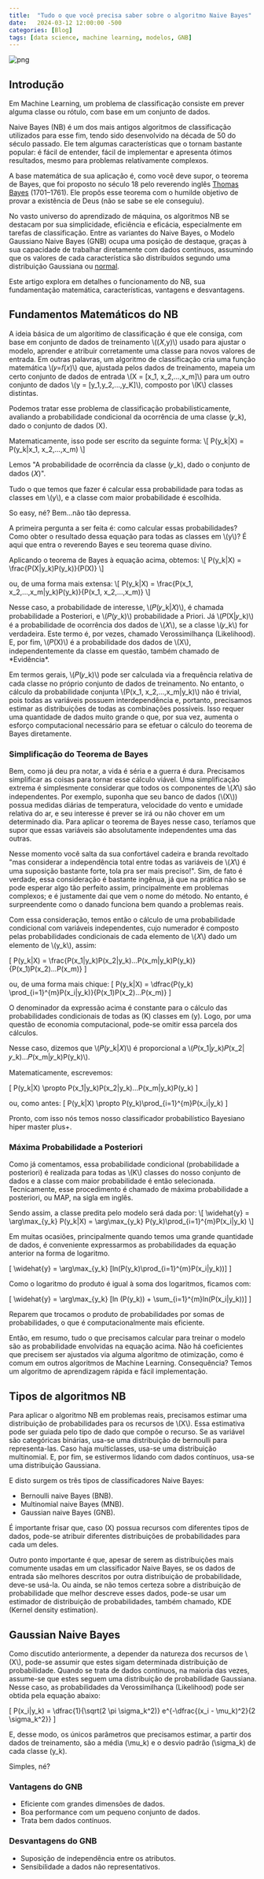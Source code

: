 ```yaml
---
title:  "Tudo o que você precisa saber sobre o algoritmo Naive Bayes"
date:   2024-03-12 12:00:00 -500
categories: [Blog]
tags: [data science, machine learning, modelos, GNB]
---
```


<!-- Linking MathJax (put this in the header or somewhere at the beginning of your document) -->
<script src="https://polyfill.io/v3/polyfill.min.js?features=es6"></script>
<script id="MathJax-script" async src="https://cdn.jsdelivr.net/npm/mathjax@3/es5/tex-mml-chtml.js"></script>

![png](https://github.com/gallileugenesis/gallileugenesis.github.io/blob/main/post-img/2024-03-12-GaussianNB/header_image.jpeg?raw=true)


## Introdução

Em Machine Learning, um problema de classificação consiste em prever alguma classe ou rótulo, com base em um conjunto de dados.

Naive Bayes (NB) é um dos mais antigos algoritmos de classificação utilizados para esse fim, tendo sido desenvolvido na década de 50 do século passado. Ele tem algumas características que o tornam bastante popular: é fácil de entender, fácil de implementar e apresenta ótimos resultados, mesmo para problemas relativamente complexos.

A base matemática de sua aplicação é, como você deve supor, o teorema de Bayes, que foi proposto no século 18 pelo reverendo inglês [Thomas Bayes](https://en.wikipedia.org/wiki/Thomas_Bayes) (1701–1761). Ele propôs esse teorema com o humilde objetivo de provar a existência de Deus (não se sabe se ele conseguiu).

No vasto universo do aprendizado de máquina, os algoritmos NB se destacam por sua simplicidade, eficiência e eficácia, especialmente em tarefas de classificação. Entre as variantes do Naive Bayes, o Modelo Gaussiano Naive Bayes (GNB) ocupa uma posição de destaque, graças à sua capacidade de trabalhar diretamente com dados contínuos, assumindo que os valores de cada característica são distribuídos segundo uma distribuição Gaussiana ou [normal](https://en.wikipedia.org/wiki/Normal_distribution). 

Este artigo explora em detalhes o funcionamento do NB, sua fundamentação matemática, características, vantagens e desvantagens. 

## Fundamentos Matemáticos do NB

<p>
A ideia básica de um algorítimo de classificação é que ele consiga, com base em conjunto de dados de treinamento \((𝑋,y)\) usado para ajustar o modelo, aprender e atribuir corretamente uma classe para novos valores de entrada. Em outras palavras, um algoritmo de classificação cria uma função matemática \(𝑦=𝑓(𝑥)\) que, ajustada pelos dados de treinamento, mapeia um certo conjunto de dados de entrada \(X = [x_1, x_2,...,x_m]\) para um outro conjunto de dados \(y = [y_1,y_2,...,y_K]\), composto por \(K\) classes distintas.

Podemos tratar esse problema de classificação probabilisticamente, avaliando a probabilidade condicional da ocorrência de uma classe \(𝑦_k\), dado o conjunto de dados \(X\). 
</p>

<p>
Matematicamente, isso pode ser escrito da seguinte forma:
\[
P(y_k|X) = P(y_k|x_1, x_2,...,x_m)
\]

Lemos "A probabilidade de ocorrência da classe \(𝑦_k\), dado o conjunto de dados \(𝑋\)".
</p>

<p> 
Tudo o que temos que fazer é calcular essa probabilidade para todas as classes em \(y\), e a classe com maior probabilidade é escolhida. 
</p>

<p> 
So easy, né? Bem...não tão depressa.
</p>

<p> 
A primeira pergunta a ser feita é: como calcular essas probabilidades? Como obter o resultado dessa equação para todas as classes em \(y\)? É aqui que entra o reverendo Bayes e seu teorema quase divino.
</p>

<p> 
Aplicando o teorema de Bayes à equação acima, obtemos:
\[
P(y_k|X) = \frac{P(X|y_k)P(y_k)}{P(X)}
\]
</p>

<p> 
ou, de uma forma mais extensa:
\[
P(y_k|X) = \frac{P(x_1, x_2,...,x_m|y_k)P(y_k)}{P(x_1, x_2,...,x_m)}
\]
</p>

<p>
Nesse caso, a probabilidade de interesse, \(𝑃(𝑦_k|𝑋)\), é chamada probabilidade a Posteriori, e \(𝑃(𝑦_k)\) probabilidade a Priori. Já \(𝑃(X|𝑦_k)\) é a probabilidade de ocorrência dos dados de \(𝑋\), se a classe \(𝑦_k\) for verdadeira. Este termo é, por vezes, chamado Verossimilhança (Likelihood). E, por fim, \(𝑃(X)\) é a probabilidade dos dados de \(X\), independentemente da classe em questão, também chamado de *Evidência*.
</p>

<p>
Em termos gerais, \(𝑃(𝑦_k)\) pode ser calculada via a frequência relativa de cada classe no próprio conjunto de dados de treinamento. No entanto, o cálculo da probabilidade conjunta \(P(x_1, x_2,...,x_m|y_k)\) não é trivial, pois todas as variáveis possuem interdependência e, portanto, precisamos estimar as distribuições de todas as combinações possíveis. Isso requer uma quantidade de dados muito grande o que, por sua vez, aumenta o esforço computacional necessário para se efetuar o cálculo do teorema de Bayes diretamente.
</p>

### Simplificação do Teorema de Bayes

<p>
Bem, como já deu pra notar, a vida é séria e a guerra é dura. Precisamos simplificar as coisas para tornar esse cálculo viável. Uma simplificação extrema é simplesmente considerar que todos os componentes de \(𝑋\) são independentes. Por exemplo, suponha que seu banco de dados (\(X\)) possua medidas diárias de temperatura, velocidade do vento e umidade relativa do ar, e seu interesse é prever se irá ou não chover em um determinado dia. Para aplicar o teorema de Bayes nesse caso, teríamos que supor que essas variáveis são absolutamente independentes uma das outras.
</p>

<p>
Nesse momento você salta da sua confortável cadeira e branda revoltado "mas considerar a independência total entre todas as variáveis de \(𝑋\) é uma suposição bastante forte, tola pra ser mais preciso!". Sim, de fato é verdade, essa consideração é bastante ingênua, já que na prática não se pode esperar algo tão perfeito assim, principalmente em problemas complexos; e é justamente dai que vem o nome do método. No entanto, é surpreendente como o danado funciona bem quando a problemas reais.
</p>

<p>
Com essa consideração, temos então o cálculo de uma probabilidade condicional com variáveis independentes, cujo numerador é composto pelas probabilidades condicionais de cada elemento de \(𝑋\) dado um elemento de \(y_k\), assim:

\[
P(y_k|X) = \frac{P(x_1|y_k)P(x_2|y_k)...P(x_m|y_k)P(y_k)}{P(x_1)P(x_2)...P(x_m)}
\]

ou, de uma forma mais chique:
\[
P(y_k|X) = \dfrac{P(y_k) \prod_{i=1}^{m}P(x_i|y_k)}{P(x_1)P(x_2)...P(x_m)}
\]

O denominador da expressão acima é constante para o cálculo das probabilidades condicionais de todas as \(K\) classes em \(y\). Logo, por uma questão de economia computacional, pode-se omitir essa parcela dos cálculos.
</p>

<p>
Nesse caso, dizemos que \(𝑃(𝑦_k|𝑋)\) é proporcional a \(𝑃(x_1|𝑦_k)𝑃(x_2|𝑦_k)…𝑃(x_m|𝑦_k)P(y_k)\). 

Matematicamente, escrevemos:

\[
P(y_k|X) \propto P(x_1|y_k)P(x_2|y_k)...P(x_m|y_k)P(y_k)
\]

ou, como antes:
\[
P(y_k|X) \propto P(y_k)\prod_{i=1}^{m}P(x_i|y_k)
\]

Pronto, com isso nós temos nosso classificador probabilístico Bayesiano hiper master plus+.
</p>

### Máxima Probabilidade a Posteriori

<p>
Como já comentamos, essa probabilidade condicional (probabilidade a posteriori) é realizada para todas as \(K\) classes do nosso conjunto de dados e a classe com maior probabilidade é então selecionada. Tecnicamente, esse procedimento é chamado de máxima probabilidade a posteriori, ou MAP, na sigla em inglês.
</p>

<p>
Sendo assim, a classe predita pelo modelo será dada por:
\[
\widehat{y} = \arg\max_{y_k} P(y_k|X) = \arg\max_{y_k} P(y_k)\prod_{i=1}^{m}P(x_i|y_k)
\]

Em muitas ocasiões, principalmente quando temos uma grande quantidade de dados, é conveniente expressarmos as probabilidades da equação anterior na forma de logaritmo.

\[
\widehat{y} = \arg\max_{y_k} [ln(P(y_k)\prod_{i=1}^{m}P(x_i|y_k))]
\]

Como o logaritmo do produto é igual à soma dos logaritmos, ficamos com:

\[
\widehat{y} = \arg\max_{y_k} [ln (P(y_k)) + \sum_{i=1}^{m}ln(P(x_i|y_k))]
\]

Reparem que trocamos o produto de probabilidades por somas de probabilidades, o que é computacionalmente mais eficiente.
</p>

<p>
Então, em resumo, tudo o que precisamos calcular para treinar o modelo são as probabilidade envolvidas na equação acima. Não há coeficientes que precisem ser ajustados via alguma algoritmo de otimização, como é comum em outros algoritmos de Machine Learning. Consequência? Temos um algoritmo de aprendizagem rápida e fácil implementação.
</p>

## Tipos de algoritmos NB

<p>
Para aplicar o algoritmo NB em problemas reais, precisamos estimar uma distribuição de probabilidades para os recursos de \(X\). Essa estimativa pode ser guiada pelo tipo de dado que compõe o recurso. Se as variável são categóricas binárias, usa-se uma distribuição de bernoulli para representa-las. Caso haja multiclasses, usa-se uma distribuição multinomial. E, por fim, se estivermos lidando com dados contínuos, usa-se uma distribuição Gaussiana.
</p>
<p>
E disto surgem os três tipos de classificadores Naive Bayes:
<ul>
    <li>Bernoulli naive Bayes (BNB).</li>
    <li>Multinomial naive Bayes (MNB).</li>
    <li>Gaussian naive Bayes (GNB).</li>
</ul>

É importante frisar que, caso \(X\) possua recursos com diferentes tipos de dados, pode-se atribuir diferentes distribuições de probabilidades para cada um deles. 
</p>

<p>
Outro ponto importante é que, apesar de serem as distribuições mais comumente usadas em um classificador Naive Bayes, se os dados de entrada são melhores descritos por outra distribuição de probabilidade, deve-se usá-la. Ou ainda, se não temos certeza sobre a distribuição de probabilidade que melhor descreve esses dados, pode-se usar um estimador de distribuição de probabilidades, também chamado, KDE (Kernel density estimation).
</p>

## Gaussian Naive Bayes

<p>
Como discutido anteriormente, a depender da natureza dos recursos de \(X\), pode-se assumir que estes sigam determinada distribuição de probabilidade. Quando se trata de dados contínuos, na maioria das vezes, assume-se que estes seguem uma distribuição de probabilidade Gaussiana. Nesse caso, as probabilidades da  Verossimilhança (Likelihood) pode ser obtida pela equação abaixo:

\[
P(x_i|y_k) = \dfrac{1}{\sqrt(2 \pi \sigma_k^2)} e^{-\dfrac{(x_i - \mu_k)^2}{2 \sigma_k^2}}
\]

E, desse modo, os únicos parâmetros que precisamos estimar, a partir dos dados de treinamento, são a média \(\mu_k\) e o desvio padrão \(\sigma_k\) de cada classe \(y_k\).
</p>

<p>
Simples, né?
</p>

### Vantagens do GNB

<ul>
    <li>Eficiente com grandes dimensões de dados.</li>
    <li>Boa performance com um pequeno conjunto de dados.</li>
    <li>Trata bem dados contínuos.</li>
</ul>

### Desvantagens do GNB

<ul>
    <li>Suposição de independência entre os atributos.</li>
    <li>Sensibilidade a dados não representativos.</li>
</ul>
